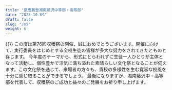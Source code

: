 ```yaml
---
title: "慶應義塾湘南藤沢中等部・高等部"
date: "2023-10-09"
draft: false
slug: "/m5"
weight: 6
---
```

{{<bolder text = " 第32回文化祭実行委員長 高野優花">}}
この度は第76回収穫祭の開催、誠におめでとうございます。開催に向けて、実行委員をはじめとする全校生徒の皆様が多大な努力をされてきたとものと存じます。
今年度のテーマから、形式にとらわれずに生徒一人ひとりが主体となって活動し、個性豊かで活気に満ち溢れた素晴らしい文化祭となることが伺えます。この文化祭を通じて、来場者の方々も、貴校の多様性を生む寛容な校風を十分に感じ取ることができるでしょう。
最後になりますが、湘南藤沢中・高等部を代表して、収穫祭のご成功と益々のご発展をお祈り申し上げます。
                
